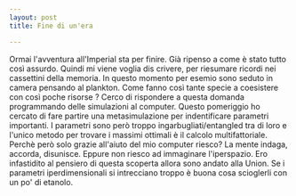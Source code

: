 ```yaml
---
layout: post
title: Fine di un'era

---
```

Ormai l'avventura all'Imperial sta per finire. Già ripenso a come è stato tutto così assurdo.
Quindi mi viene voglia dis crivere, per riesumare ricordi nei cassettini della memoria.
In questo momento per esemio sono seduto in camera pensando al plankton. Come fanno così tante specie a coesistere con così poche risorse ? Cerco di rispondere a questa domanda programmando delle simulazioni al computer. Questo pomeriggio ho cercato di fare partire una metasimulazione per indentificare parametri importanti. I parametri sono però troppo ingarbugliati/entangled tra di loro e l'unico metodo per trovare i massimi ottimali è il calcolo multifattoriale. Perchè però solo grazie all'aiuto del mio computer riesco? La mente indaga, accorda, disunisce. Eppure non riesco ad immaginare l'iperspazio. Ero infastidito al pensiero di questa scoperta allora sono andato alla Union. Se i parametri iperdimensionali si intrecciano troppo è buona cosa scioglerli con un po' di etanolo.
